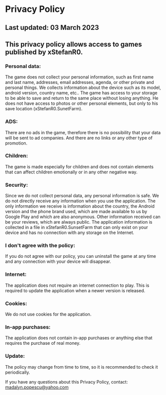 # Privacy Policy 
## Last updated: 03 March 2023  
## This privacy policy allows access to games published by xStefanR0.

### Personal data: 
The game does not collect your personal information, such as first name and last name, addresses, email addresses, agenda, or other private and personal things. We collects information about the device such as its model, android version, country name, etc.. The game has access to your storage to be able to save and return to the same place without losing anything. He does not have access to photos or other personal elements, but only to his save location (xStefanR0.SunetFarm).

### ADS: 
There are no ads in the game, therefore there is no possibility that your data will be sent to ad companies. And there are no links or any other type of promotion. 

### Children: 
The game is made especially for children and does not contain elements that can affect children emotionally or in any other negative way. 

### Security: 
Since we do not collect personal data, any personal information is safe. We do not directly receive any information when you use the application. The only information we receive is information about the country, the Android version and the phone brand used, which are made available to us by Google Play and which are also anonymous. Other information received can be your reviews, which are always public. The application information is collected in a file in xStefanR0.SunsetFarm that can only exist on your device and has no connection with any storage on the Internet.

### I don't agree with the policy: 
If you do not agree with our policy, you can uninstall the game at any time and any connection with your device will disappear. 

### Internet: 
The application does not require an internet connection to play. This is required to update the application when a newer version is released. 

### Cookies:  
We do not use cookies for the application. 

### In-app purchases: 
The application does not contain in-app purchases or anything else that requires the purchase of real money. 

### Update: 
The policy may change from time to time, so it is recommended to check it periodically. 

 
If you have any questions about this Privacy Policy, contact: madalyn.popescu@yahoo.com 
